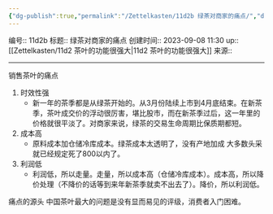 ```yaml
---
{"dg-publish":true,"permalink":"/Zettelkasten/11d2b 绿茶对商家的痛点/","dgPassFrontmatter":true}
---
```


编号:: 11d2b
标题:: 绿茶对商家的痛点
创建时间:: 2023-09-08 11:30
up:: [[Zettelkasten/11d2 茶叶的功能很强大\|11d2 茶叶的功能很强大]]
来源:: 

---
销售茶叶的痛点
1. 时效性强
	- 新一年的茶季都是从绿茶开始的。从3月份陆续上市到4月底结束。在新茶季，茶叶成交价的浮动很厉害，堪比股市，而在新茶季过后，这一年里的价格就很平淡了。对商家来说，绿茶的交易生命周期比保质期都短。
2. 成本高
	- 原料成本加仓储冷库成本。绿茶成本太透明了，没有产地加成 大多数头采就已经规定死了800以内了。
3. 利润低
	- 利润低，所以走量。走量，所以成本高（仓储冷库成本）。成本高，所以降价处理（不降价的话等到来年新茶季就卖不出去了）。降价，所以利润低。

痛点的源头
中国茶叶最大的问题是没有显而易见的评级，消费者入门困难。
